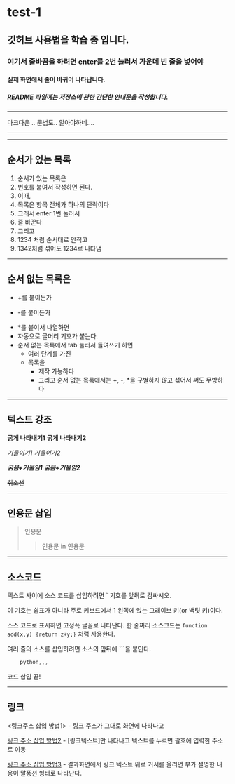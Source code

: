 # test-1
## 깃허브 사용법을 학습 중 입니다.
### 여기서 줄바꿈을 하려면 enter를 2번 눌러서 가운데 빈 줄을 넣어야

#### 실제 화면에서 줄이 바뀌어 나타납니다.
                                                                        
##### README 파일에는 저장소에 관한 간단한 안내문을 작성합니다.

--------------------------------------------------------------------------------
마크다운 .. 문법도.. 알아야하네.... 

---
- - - - - - - - - - -  - - - - --

## 순서가 있는 목록
1. 순서가 있는 목록은
2. 번호를 붙여서 작성하면 된다.
3. 이때,
4. 목록은 항목 전체가 하나의 단락이다
5. 그래서 enter 1번 눌러서
6. 줄 바꾼다
7. 그리고
8. 1234 처럼 순서대로 안적고
9. 1342처럼 섞어도 1234로 나타냄
    
---------------------------------------------------
## 순서 없는 목록은
+ +를 붙이든가
- -를 붙이든가
* *를 붙여서 나열하면
* 자동으로 글머리 기호가 붙는다.
* 순서 없는 목록에서 tab 눌러서 들여쓰기 하면
  * 여러 단계를 가진
  + 목록을
     - 제작 가능하다
     - 그리고 순서 없는 목록에서는 +, -, *을 구별하지 않고 섞어서 써도 무방하다
       
---------------------------------------------------------------------------------------
## 텍스트 강조 
**굵게 나타내기1**   __굵게 나타내기2__

*기울이기1*  _기울이기2_

***굵음+기울임1***   ___굵음+기울임2___

~~취소선~~

------------------------------------------------------------------------------------------
## 인용문 삽입
> 인용문
> > 인용문 in 인용문

-------------------------------------------------------------------------------------------
## 소스코드
텍스트 사이에 소스 코드를 삽입하려면 ` 기호를 앞뒤로 감싸시오.

이 기호는 쉽표가 아니라 주로 키보드에서 1 왼쪽에 있는 그래이브 키(or 백팃 키)이다.

소스 코드로 표시하면 고정폭 글꼴로 나타난다.
한 줄짜리 소스코드는 `function add(x,y) {return z+y;}` 처럼 사용한다. 

여러 줄의 소스를 삽입하려면 소스의 앞뒤에 ```을 붙인다.
``` Javascript
    python,,,
```
코드 삽입 끝!

---------------------------------------------------------------------------------------
## 링크
<링크주소 삽입 방법1> - 링크 주소가 그대로 화면에 나타나고

[링크 주소 삽입 방법2](링크주소) - [링크텍스트]만 나타나고 텍스트를 누르면 괄호에 입력한 주소로 이동

[링크 주소 삽입 방법3](링크주소,"부가설명") - 결과화면에서 링크 텍스트 위로 커서를 올리면 부가 설명한 내용이 말풍선 형태로 나타난다. 
